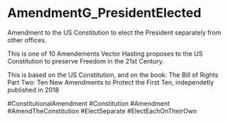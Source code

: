 # AmendmentG_PresidentElected
Amendment to the US Constitution to elect the President separately from other offices.

This is one of 10 Amendements Vector Hasting proposes to the US Constitution to preserve Freedom 
in the 21st Century. 

This is based on the US Constitution, and on the book: 
The Bill of Rights Part Two: Ten New Amendments to Protect the First Ten, 
independetly published in 2018

#ConstitutionalAmendment #Constitution #Amendment #AmendTheConstitution #ElectSeparate #ElectEachOnTheirOwn
